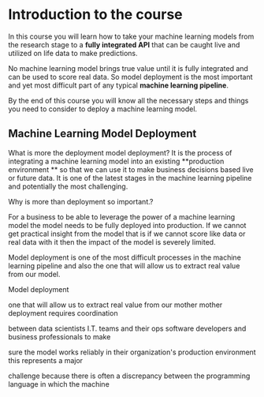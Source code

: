 
# Introduction to the course

In this course you will learn how to take your machine learning models from the research stage to a **fully integrated API** that can be caught live and utilized on life data to make predictions.

No machine learning model brings true value until it is fully integrated and can be used to score real data. So model deployment is the most important and yet most difficult part of any typical **machine learning pipeline**.

By the end of this course you will know all the necessary steps and things you need to consider to deploy a machine learning model.

## Machine Learning Model Deployment

What is more the deployment model deployment? It is the process of integrating a machine learning model into an existing **production environment ** so that we can use it to make business decisions based live or future data. It is one of the latest stages in the machine learning pipeline and potentially the most challenging.

Why is more than deployment so important.?

For a business to be able to leverage the power of a machine learning model the model needs to be fully deployed into production. If we cannot get practical insight from the model that is if we cannot score like data or real data with it then the impact of the model is severely limited.

Model deployment is one of the most difficult processes in the machine learning pipeline and also the one that will allow us to extract real value from our model. 

Model deployment 

one that will allow us to extract real value from our mother mother deployment requires coordination

between data scientists I.T. teams and their ops software developers and business professionals to make

sure the model works reliably in their organization's production environment this represents a major

challenge because there is often a discrepancy between the programming language in which the machine


<!--stackedit_data:
eyJoaXN0b3J5IjpbLTE4MDA4NzI5ODAsLTgzMzkzNjY0NCwxOT
Q1MDg2NzMxXX0=
-->